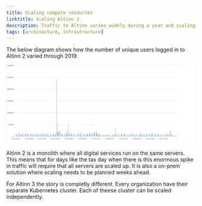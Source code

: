 ```yaml
---
title: Scaling compute resources
linktitle: Scaling Altinn 3
description: Traffic to Altinn varies widely during a year and scaling the compute resources correctly is important for stability and cost
tags: [architecture, infrastructure]
---
```



The below diagram shows how the number of unique users logged in to Altinn 2 varied through 2019.

![Scalability aa ](scalable.png "Unique users 2019 per day Altinn 2 platform")

Altinn 2 is a monolith where all digital services run on the same servers. This means that for days like the tax day when there is this enormous spike in traffic will require
that all servers are scaled up. It is also a on-prem solution where scaling needs to be planned weeks ahead.

For Altinn 3 the story is completly different. Every organization have their separate Kubernetes cluster. Each of theese cluster can be scaled independently.
